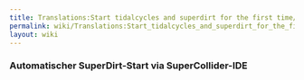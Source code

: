 ```yaml
---
title: Translations:Start tidalcycles and superdirt for the first time/25/de
permalink: wiki/Translations:Start_tidalcycles_and_superdirt_for_the_first_time/25/de/
layout: wiki
---
```


### Automatischer SuperDirt-Start via SuperCollider-IDE
